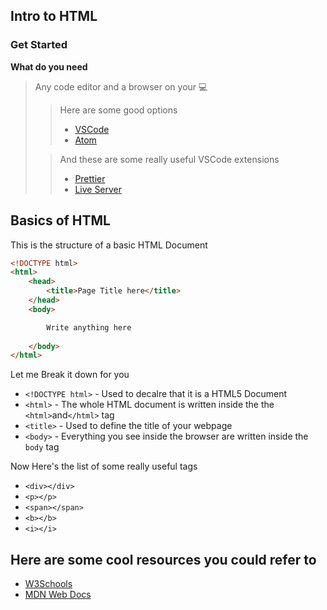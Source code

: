 ## Intro to HTML

### Get Started

**What do you need**  

  > Any code editor and a browser on your 💻
  >>Here are some good options
  >> - [VSCode](https://code.visualstudio.com/)
  >> - [Atom](https://atom.io/)
  >
  >> And these are some really useful VSCode extensions
  >> - [Prettier](https://marketplace.visualstudio.com/items?itemName=esbenp.prettier-vscode)
  >> - [Live Server](https://marketplace.visualstudio.com/items?itemName=ritwickdey.LiveServer)


## Basics of HTML


This is the structure of a basic HTML Document
```HTML
<!DOCTYPE html>
<html>
    <head>
        <title>Page Title here</title>
    </head>
    <body>

        Write anything here
        
    </body>
</html>
```

Let me Break it down for you
- `<!DOCTYPE html>` - Used to decalre that it is a HTML5 Document
- `<html>` - The whole HTML document is written inside the the `<html>`and`</html>` tag
- `<title>` - Used to define the title of your webpage
- `<body>` - Everything you see inside the browser are written inside the `body` tag
 
Now Here's the list of some really useful tags
- `<div></div>`
- `<p></p>`
- `<span></span>`
- `<b></b>`
- `<i></i>`

## Here are some cool resources you could refer to
 - [W3Schools](https://www.w3schools.com/html/)
 - [MDN Web Docs](https://developer.mozilla.org/en-US/docs/Web/HTML)
